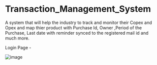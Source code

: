 # Transaction_Management_System

A system that will help the industry to track and monitor their Copex and Opex and map thier product with Purchase Id, Owner ,Period of the Purchase, Last date with reminder synced to the registered mail id and much more. 

Login Page - 


![image](https://github.com/ranaapoorv/Transaction_Management_System/assets/128348354/c6597ca2-3832-43f7-8b40-1d873cf7d9b4)
